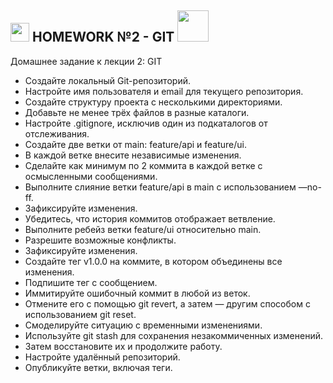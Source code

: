 <h2><img src="https://emojis.slackmojis.com/emojis/images/1531849430/4246/blob-sunglasses.gif?1531849430" width="30"/> HOMEWORK №2 - GIT <img src="https://media.giphy.com/media/12oufCB0MyZ1Go/giphy.gif" width="50"></h2>

Домашнее задание к лекции 2: GIT

* Создайте локальный Git-репозиторий.
* Настройте имя пользователя и email для текущего репозитория.
* Создайте структуру проекта с несколькими директориями.
* Добавьте не менее трёх файлов в разные каталоги.
* Настройте .gitignore, исключив один из подкаталогов от отслеживания.
* Создайте две ветки от main: feature/api и feature/ui.
* В каждой ветке внесите независимые изменения.
* Сделайте как минимум по 2 коммита в каждой ветке с осмысленными сообщениями.
* Выполните слияние ветки feature/api в main с использованием —no-ff.
* Зафиксируйте изменения.
* Убедитесь, что история коммитов отображает ветвление.
* Выполните ребейз ветки feature/ui относительно main.
* Разрешите возможные конфликты.
* Зафиксируйте изменения.
* Создайте тег v1.0.0 на коммите, в котором объединены все изменения.
* Подпишите тег с сообщением.
* Иммитируйте ошибочный коммит в любой из веток.
* Отмените его с помощью git revert, а затем — другим способом с использованием git reset.
* Смоделируйте ситуацию с временными изменениями.
* Используйте git stash для сохранения незакоммиченных изменений.
* Затем восстановите их и продолжите работу.
* Настройте удалённый репозиторий.
* Опубликуйте ветки, включая теги.

